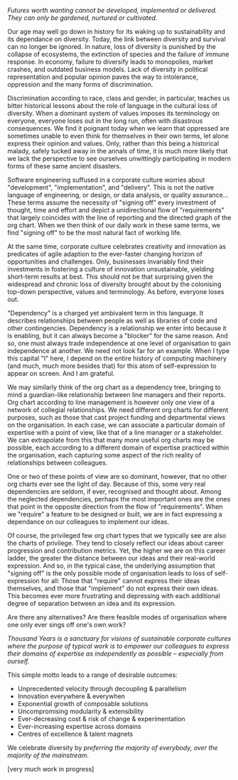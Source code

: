 _Futures worth wanting cannot be developed, implemented or delivered. They can only be gardened, nurtured or cultivated._

Our age may well go down in history for its waking up to sustainability and its dependance on diversity. Today, the link between diversity and survival can no longer be ignored. In nature, loss of diversity is punished by the collapse of ecosystems, the extinction of species and the failure of immune response. In economy, failure to diversify leads to monopolies, market crashes, and outdated business models. Lack of diversity in political representation and popular opinion paves the way to intolerance, oppression and the many forms of discrimination.

Discrimination according to race, class and gender, in particular, teaches us bitter historical lessons about the role of language in the cultural loss of diversity. When a dominant system of values imposes its terminology on everyone, everyone loses out in the long run, often with disastrous consequences. We find it poignant today when we learn that oppressed are sometimes unable to even think for themselves in their own terms, let alone express their opinion and values. Only, rather than this being a historical malady, safely tucked away in the annals of time, it is much more likely that we lack the perspective to see ourselves unwittingly participating in modern forms of these same ancient disasters.

Software engineering suffused in a corporate culture worries about "development", "implementation", and "delivery". This is not the native language of engineering, or design, or data analysis, or quality assurance... These terms assume the necessity of "signing off" every investment of thought, time and effort and depict a unidirectional flow of "requirements" that largely coincides with the line of reporting and the directed graph of the org chart. When we then think of our daily work in these same terms, we find "signing off" to be the most natural fact of working life. 

At the same time, corporate culture celebrates creativity and innovation as predicates of agile adaption to the ever-faster changing horizon of opportunities and challenges. Only, businesses invariably find their investments in fostering a culture of innovation unsustainable, yielding short-term results at best. This should not be that surprising given the widespread and chronic loss of diversity brought about by the colonising top-down perspective, values and terminology. As before, everyone loses out.

"Dependency" is a charged yet ambivalent term in this language. It describes relationships between people as well as libraries of code and other contingencies. Dependency is a relationship we enter into because it is enabling, but it can always become a "blocker" for the same reason. And so, one must always trade independence at one level of organisation to gain independence at another. We need not look far for an example. When I type this capital "I" here, I depend on the entire history of computing machinery (and much, much more besides that) for this atom of self-expression to appear on screen. And I am grateful.

We may similarly think of the org chart as a dependency tree, bringing to mind a guardian-like relationship between line managers and their reports. Org chart according to line management is however only one view of a network of collegial relationships. We need different org charts for different purposes, such as those that cast project funding and departmental views on the organisation. In each case, we can associate a particular domain of expertise with a point of view, like that of a line manager or a stakeholder. We can extrapolate from this that many more useful org charts may be possible, each according to a different domain of expertise practiced within the organisation, each capturing some aspect of the rich reality of relationships between colleagues.

One or two of these points of view are so dominant, however, that no other org charts ever see the light of day. Because of this, some very real dependencies are seldom, if ever, recognised and thought about. Among the neglected dependencies, perhaps the most important ones are the ones that point in the opposite direction from the flow of "requirements". When we "require" a feature to be designed or built, we are in fact expressing a dependance on our colleagues to implement our ideas. 

Of course, the privileged few org chart types that we typically see are also the charts of privilege. They tend to closely reflect our ideas about career progression and contribution metrics. Yet, the higher we are on this career ladder, the greater the distance between our ideas and their real-world expression. And so, in the typical case, the underlying assumption that "signing off" is the only possible mode of organisation leads to loss of self-expression for all: Those that "require" cannot express their ideas themselves, and those that "implement" do not express their own ideas. This becomes ever more frustrating and depressing with each additional degree of separation between an idea and its expression.

Are there any alternatives? Are there feasible modes of organisation where one only ever sings off one's own work?

_Thousand Years is a sanctuary for visions of sustainable corporate cultures where the purpose of typical work is to empower our colleagues to express their domains of expertise as independently as possible – especially from ourself._

This simple motto leads to a range of desirable outcomes:

- Unprecedented velocity through decoupling & parallelism
- Innovation everywhere & everywhen
- Exponential growth of composable solutions
- Uncompromising modularity & extensibility
- Ever-decreasing cost & risk of change & experimentation
- Ever-increasing expertise across domains
- Centres of excellence & talent magnets

We celebrate diversity by _preferring the majority of everybody, over the majority of the mainstream_.

[very much work in progress]
